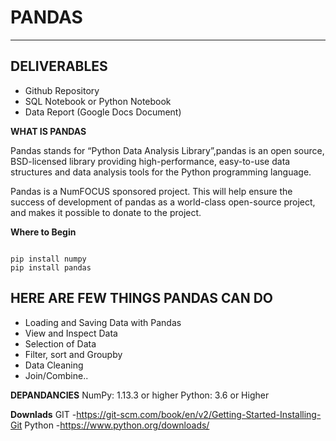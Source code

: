 # PANDAS
-------
DELIVERABLES
---------
* Github Repository
* SQL Notebook or Python Notebook
* Data Report (Google Docs Document) 

**WHAT IS PANDAS**

Pandas stands for “Python Data Analysis Library”,pandas is an open source, BSD-licensed library providing high-performance, easy-to-use data structures and data analysis tools for the Python programming language.

Pandas is a NumFOCUS sponsored project. This will help ensure the success of development of pandas as a world-class open-source project, and makes it possible to donate to the project.

**Where to Begin**

```

pip install numpy
pip install pandas

```

HERE ARE FEW THINGS PANDAS CAN DO
-------------------------------------
* Loading and Saving Data with Pandas
* View and Inspect Data
* Selection of Data
* Filter, sort and Groupby
* Data Cleaning
* Join/Combine..

**DEPANDANCIES**
NumPy: 1.13.3 or higher
Python: 3.6 or Higher

**Downlads**
GIT -https://git-scm.com/book/en/v2/Getting-Started-Installing-Git
Python -https://www.python.org/downloads/
